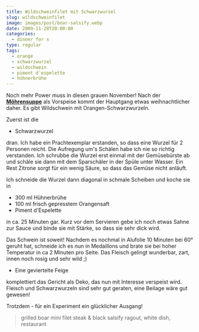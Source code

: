```yaml
---
title: Wildschweinfilet mit Schwarzwurzel
slug: wildschweinfilet
image: images/post/boar-salsify.webp
date: 2009-11-28T20:00:00
categories: 
  - dinner for x
type: regular
tags: 
  - orange
  - schwarzwurzel
  - wildschwein
  - piment d'espelette
  - hühnerbrühe
---
```


Noch mehr Power muss in diesen grauen November! Nach der **[Möhrensuppe](../moehrensuppe/)** als Vorspeise kommt der Hauptgang etwas weihnachtlicher daher. Es gibt Wildschwein mit Orangen-Schwarzwurzeln.

Zuerst ist die

* Schwarzwurzel

dran. Ich habe ein Prachtexemplar erstanden, so dass eine Wurzel für 2 Personen reicht. Die Aufregung um's Schälen habe ich nie so richtig verstanden. Ich schrubbe die Wurzel erst einmal mit der Gemüsebürste ab und schäle sie dann mit dem Sparschäler in der Spüle unter Wasser. Ein Rest Zitrone sorgt für ein wenig Säure, so dass das Gemüse nicht anläuft.

Ich schneide die Wurzel dann diagonal in schmale Scheiben und koche sie in

* 300 ml Hühnerbrühe 
* 100 ml frisch gepresstem Orangensaft 
* Piment d'Espelette

in ca. 25 Minuten gar. Kurz vor dem Servieren gebe ich noch etwas Sahne zur Sauce und binde sie mit Stärke, so dass sie sehr dick wird.

Das Schwein ist soweit! Nachdem es nochmal in Alufolie 10 Minuten bei 60° geruht hat, schneide ich es nun in Medaillons und brate sie bei hoher Temperatur in ca 2 Minuten pro Seite. Das Fleisch gelingt wunderbar, zart, innen noch rosig und sehr wild ;)

* Eine geviertelte Feige

komplettiert das Gericht als Deko, das nun mit Interesse verspeist wird. Fleisch und Schwarzwurzeln sind sehr gut geraten, eine Beilage wäre gut gewesen!

Trotzdem - für ein Experiment ein glücklicher Ausgang!

> grilled boar mini filet steak & black salsify ragout, white dish, restaurant